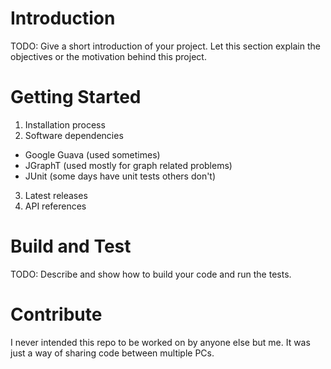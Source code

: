 # Introduction 
TODO: Give a short introduction of your project. Let this section explain the objectives or the motivation behind this project. 

# Getting Started
1.	Installation process
2.	Software dependencies
- Google Guava (used sometimes)
- JGraphT (used mostly for graph related problems)
- JUnit (some days have unit tests others don't)
3.	Latest releases
4.	API references

# Build and Test
TODO: Describe and show how to build your code and run the tests. 

# Contribute
I never intended this repo to be worked on by anyone else but me. It was just a way of sharing code between multiple PCs.